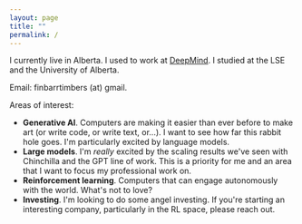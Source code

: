 ```yaml
---
layout: page
title: ""
permalink: /
---
```


I currently live in Alberta. I used to work at [DeepMind](www.deepmind.com). I studied at the LSE and the University of Alberta.

<!--I'm currently looking for a job, so please reach out if you are looking to hire a senior research engineer, preferably working on generative AI (of any kind: images, language, whatever). I'm currently only looking at remote opportunities, unfortunately.-->

Email: finbarrtimbers (at) gmail.

Areas of interest:

- **Generative AI**. Computers are making it easier than ever before to make art (or write code, or write text, or...). I want to see how far this rabbit hole goes. I'm particularly excited by language models.
- **Large models**. I'm _really_ excited by the scaling results we've seen with Chinchilla and the GPT line of work. This is a priority for me and an area that I want to focus my professional work on.
- **Reinforcement learning**. Computers that can engage autonomously with the world. What's not to love? 
- **Investing**. I'm looking to do some angel investing. If you're starting an interesting company, particularly in the RL space, please reach out.
